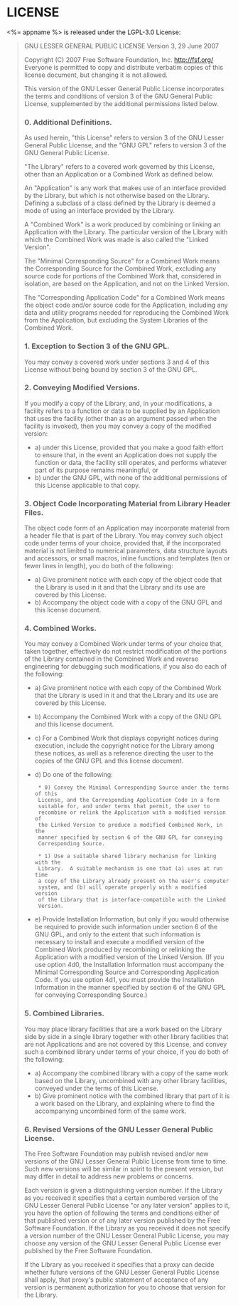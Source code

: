LICENSE
=======

<%= appname %> is released under the LGPL-3.0 License:

> GNU LESSER GENERAL PUBLIC LICENSE
> Version 3, 29 June 2007
>
> Copyright (C) 2007 Free Software Foundation, Inc. <http://fsf.org/>
> Everyone is permitted to copy and distribute verbatim copies of this license
> document, but changing it is not allowed.
>
> This version of the GNU Lesser General Public License incorporates the terms
> and conditions of version 3 of the GNU General Public License, supplemented by
> the additional permissions listed below.
>
> ### 0. Additional Definitions.
>
> As used herein, "this License" refers to version 3 of the GNU Lesser General
> Public License, and the "GNU GPL" refers to version 3 of the GNU General
> Public License.
>
> "The Library" refers to a covered work governed by this License, other than an
> Application or a Combined Work as defined below.
>
> An "Application" is any work that makes use of an interface provided by the
> Library, but which is not otherwise based on the Library. Defining a subclass
> of a class defined by the Library is deemed a mode of using an interface
> provided by the Library.
>
> A "Combined Work" is a work produced by combining or linking an Application
> with the Library.  The particular version of the Library with which the Combined
> Work was made is also called the "Linked Version".
>
> The "Minimal Corresponding Source" for a Combined Work means the Corresponding
> Source for the Combined Work, excluding any source code for portions of the
> Combined Work that, considered in isolation, are based on the Application, and
> not on the Linked Version.
>
> The "Corresponding Application Code" for a Combined Work means the object code
> and/or source code for the Application, including any data and utility
> programs needed for reproducing the Combined Work from the Application, but
> excluding the System Libraries of the Combined Work.
>
> ### 1. Exception to Section 3 of the GNU GPL.
>
> You may convey a covered work under sections 3 and 4 of this License without
> being bound by section 3 of the GNU GPL.
>
> ### 2. Conveying Modified Versions.
>
> If you modify a copy of the Library, and, in your modifications, a facility
> refers to a function or data to be supplied by an Application that uses the
> facility (other than as an argument passed when the facility is invoked), then
> you may convey a copy of the modified version:
>
> * a) under this License, provided that you make a good faith effort to
> ensure that, in the event an Application does not supply the
> function or data, the facility still operates, and performs
> whatever part of its purpose remains meaningful, or
> * b) under the GNU GPL, with none of the additional permissions of
> this License applicable to that copy.
>
> ### 3. Object Code Incorporating Material from Library Header Files.
>
> The object code form of an Application may incorporate material from
> a header file that is part of the Library.  You may convey such object
> code under terms of your choice, provided that, if the incorporated
> material is not limited to numerical parameters, data structure
> layouts and accessors, or small macros, inline functions and templates
> (ten or fewer lines in length), you do both of the following:
>
> * a) Give prominent notice with each copy of the object code that the
> Library is used in it and that the Library and its use are
> covered by this License.
> * b) Accompany the object code with a copy of the GNU GPL and this license
> document.
>
> ### 4. Combined Works.
>
> You may convey a Combined Work under terms of your choice that,
> taken together, effectively do not restrict modification of the
> portions of the Library contained in the Combined Work and reverse
> engineering for debugging such modifications, if you also do each of
> the following:
>
> * a) Give prominent notice with each copy of the Combined Work that
>   the Library is used in it and that the Library and its use are
>   covered by this License.
> * b) Accompany the Combined Work with a copy of the GNU GPL and this license
>   document.
> * c) For a Combined Work that displays copyright notices during
>   execution, include the copyright notice for the Library among
>   these notices, as well as a reference directing the user to the
>   copies of the GNU GPL and this license document.
> * d) Do one of the following:
>
>        * 0) Convey the Minimal Corresponding Source under the terms of this
>        License, and the Corresponding Application Code in a form
>        suitable for, and under terms that permit, the user to
>        recombine or relink the Application with a modified version of
>        the Linked Version to produce a modified Combined Work, in the
>        manner specified by section 6 of the GNU GPL for conveying
>        Corresponding Source.
>
>        * 1) Use a suitable shared library mechanism for linking with the
>        Library.  A suitable mechanism is one that (a) uses at run time
>        a copy of the Library already present on the user's computer
>        system, and (b) will operate properly with a modified version
>        of the Library that is interface-compatible with the Linked
>        Version.
>
> * e) Provide Installation Information, but only if you would otherwise
>   be required to provide such information under section 6 of the
>   GNU GPL, and only to the extent that such information is
>   necessary to install and execute a modified version of the
>   Combined Work produced by recombining or relinking the
>   Application with a modified version of the Linked Version. (If
>   you use option 4d0, the Installation Information must accompany
>   the Minimal Corresponding Source and Corresponding Application
>   Code. If you use option 4d1, you must provide the Installation
>   Information in the manner specified by section 6 of the GNU GPL
>   for conveying Corresponding Source.)
>
> ### 5. Combined Libraries.
>
> You may place library facilities that are a work based on the
> Library side by side in a single library together with other library
> facilities that are not Applications and are not covered by this
> License, and convey such a combined library under terms of your
> choice, if you do both of the following:
>
> * a) Accompany the combined library with a copy of the same work based
>   on the Library, uncombined with any other library facilities,
>   conveyed under the terms of this License.
> * b) Give prominent notice with the combined library that part of it
>   is a work based on the Library, and explaining where to find the
>   accompanying uncombined form of the same work.
>
> ### 6. Revised Versions of the GNU Lesser General Public License.
>
> The Free Software Foundation may publish revised and/or new versions
> of the GNU Lesser General Public License from time to time. Such new
> versions will be similar in spirit to the present version, but may
> differ in detail to address new problems or concerns.
>
> Each version is given a distinguishing version number. If the
> Library as you received it specifies that a certain numbered version
> of the GNU Lesser General Public License "or any later version"
> applies to it, you have the option of following the terms and
> conditions either of that published version or of any later version
> published by the Free Software Foundation. If the Library as you
> received it does not specify a version number of the GNU Lesser
> General Public License, you may choose any version of the GNU Lesser
> General Public License ever published by the Free Software Foundation.
>
> If the Library as you received it specifies that a proxy can decide
> whether future versions of the GNU Lesser General Public License shall
> apply, that proxy's public statement of acceptance of any version is
> permanent authorization for you to choose that version for the
> Library.
